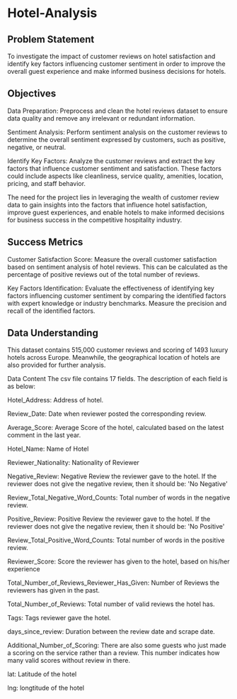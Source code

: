 # Hotel-Analysis
## Problem Statement
To investigate the impact of customer reviews on hotel satisfaction and identify key factors influencing customer sentiment in order to improve the overall guest experience and make informed business decisions for hotels.

## Objectives

Data Preparation: Preprocess and clean the hotel reviews dataset to ensure data quality and remove any irrelevant or redundant information.

Sentiment Analysis: Perform sentiment analysis on the customer reviews to determine the overall sentiment expressed by customers, such as positive, negative, or neutral.

Identify Key Factors: Analyze the customer reviews and extract the key factors that influence customer sentiment and satisfaction. These factors could include aspects like cleanliness, service quality, amenities, location, pricing, and staff behavior.

The need for the project lies in leveraging the wealth of customer review data to gain insights into the factors that influence hotel satisfaction, improve guest experiences, and enable hotels to make informed decisions for business success in the competitive hospitality industry.

## Success Metrics
Customer Satisfaction Score: Measure the overall customer satisfaction based on sentiment analysis of hotel reviews. This can be calculated as the percentage of positive reviews out of the total number of reviews.

Key Factors Identification: Evaluate the effectiveness of identifying key factors influencing customer sentiment by comparing the identified factors with expert knowledge or industry benchmarks. Measure the precision and recall of the identified factors.

## Data Understanding
This dataset contains 515,000 customer reviews and scoring of 1493 luxury hotels across Europe. Meanwhile, the geographical location of hotels are also provided for further analysis.

Data Content The csv file contains 17 fields. The description of each field is as below:

Hotel_Address: Address of hotel.

Review_Date: Date when reviewer posted the corresponding review.

Average_Score: Average Score of the hotel, calculated based on the latest comment in the last year.

Hotel_Name: Name of Hotel

Reviewer_Nationality: Nationality of Reviewer

Negative_Review: Negative Review the reviewer gave to the hotel. If the reviewer does not give the negative review, then it should be: 'No Negative'

Review_Total_Negative_Word_Counts: Total number of words in the negative review.

Positive_Review: Positive Review the reviewer gave to the hotel. If the reviewer does not give the negative review, then it should be: 'No Positive'

Review_Total_Positive_Word_Counts: Total number of words in the positive review.

Reviewer_Score: Score the reviewer has given to the hotel, based on his/her experience

Total_Number_of_Reviews_Reviewer_Has_Given: Number of Reviews the reviewers has given in the past.

Total_Number_of_Reviews: Total number of valid reviews the hotel has.

Tags: Tags reviewer gave the hotel.

days_since_review: Duration between the review date and scrape date.

Additional_Number_of_Scoring: There are also some guests who just made a scoring on the service rather than a review. This number indicates how many valid scores without review in there.

lat: Latitude of the hotel

lng: longtitude of the hotel
